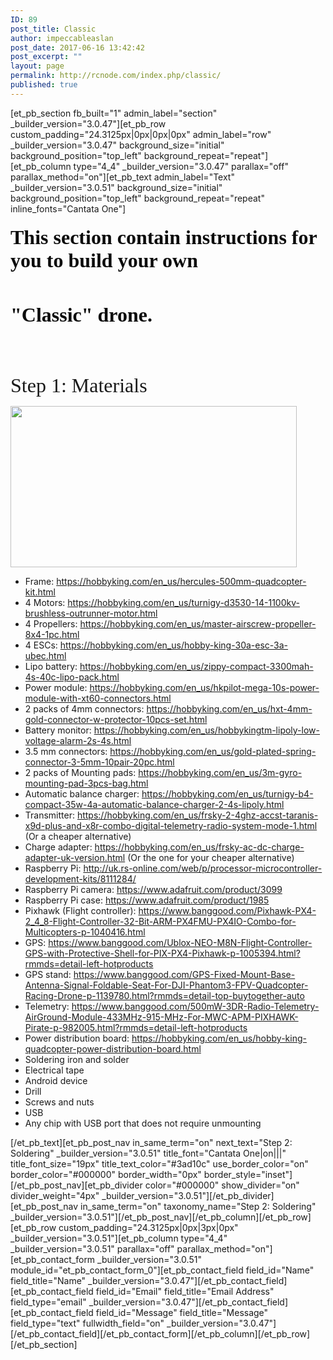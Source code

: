 ```yaml
---
ID: 89
post_title: Classic
author: impeccableaslan
post_date: 2017-06-16 13:42:42
post_excerpt: ""
layout: page
permalink: http://rcnode.com/index.php/classic/
published: true
---
```

[et_pb_section fb_built="1" admin_label="section" _builder_version="3.0.47"][et_pb_row custom_padding="24.3125px|0px|0px|0px" admin_label="row" _builder_version="3.0.47" background_size="initial" background_position="top_left" background_repeat="repeat"][et_pb_column type="4_4" _builder_version="3.0.47" parallax="off" parallax_method="on"][et_pb_text admin_label="Text" _builder_version="3.0.51" background_size="initial" background_position="top_left" background_repeat="repeat" inline_fonts="Cantata One"]<h4><span style="font-size: xx-large; color: #0c0c0c;"><strong><span style="font-family: 'Cantata One';">This section contain instructions for you to build your own</span></strong></span></h4>
<p> </p>
<p class=""><span style="font-size: 32px; color: #0c0c0c;"><strong><span style="font-family: 'Cantata One';">"Classic" drone.</span></strong></span></p>
<p> </p>
<p> </p>
<p class=""><span style="font-family: 'Cantata One';"><span style="font-size: 32px;">Step 1: Materials</span></span></p>
<p><img class="alignnone size-medium wp-image-143" src="http://rcnode.com/wp-content/uploads/2017/06/Screen-Shot-2017-06-17-at-12.56.41-AM-300x169.jpg" alt="" width="458" height="258" /></p>
<ul>
<li>Frame: <a href="https://hobbyking.com/en_us/hercules-500mm-quadcopter-kit.html">https://hobbyking.com/en_us/hercules-500mm-quadcopter-kit.html</a></li>
<li>4 Motors: <a href="https://hobbyking.com/en_us/turnigy-d3530-14-1100kv-brushless-outrunner-motor.html">https://hobbyking.com/en_us/turnigy-d3530-14-1100kv-brushless-outrunner-motor.html</a></li>
<li>4 Propellers: <a href="https://hobbyking.com/en_us/master-airscrew-propeller-8x4-1pc.html">https://hobbyking.com/en_us/master-airscrew-propeller-8x4-1pc.html</a></li>
<li>4 ESCs: <a href="https://hobbyking.com/en_us/hobby-king-30a-esc-3a-ubec.html">https://hobbyking.com/en_us/hobby-king-30a-esc-3a-ubec.html</a></li>
<li>Lipo battery: <a href="https://hobbyking.com/en_us/zippy-compact-3300mah-4s-40c-lipo-pack.html">https://hobbyking.com/en_us/zippy-compact-3300mah-4s-40c-lipo-pack.html</a></li>
<li>Power module: <a href="https://hobbyking.com/en_us/hkpilot-mega-10s-power-module-with-xt60-connectors.html">https://hobbyking.com/en_us/hkpilot-mega-10s-power-module-with-xt60-connectors.html</a></li>
<li>2 packs of 4mm connectors: <a href="https://hobbyking.com/en_us/hxt-4mm-gold-connector-w-protector-10pcs-set.html">https://hobbyking.com/en_us/hxt-4mm-gold-connector-w-protector-10pcs-set.html</a></li>
<li>Battery monitor: <a href="https://hobbyking.com/en_us/hobbykingtm-lipoly-low-voltage-alarm-2s-4s.html">https://hobbyking.com/en_us/hobbykingtm-lipoly-low-voltage-alarm-2s-4s.html</a></li>
<li>3.5 mm connectors: <a href="https://hobbyking.com/en_us/gold-plated-spring-connector-3-5mm-10pair-20pc.html">https://hobbyking.com/en_us/gold-plated-spring-connector-3-5mm-10pair-20pc.html</a></li>
<li>2 packs of Mounting pads: <a href="https://hobbyking.com/en_us/3m-gyro-mounting-pad-3pcs-bag.html">https://hobbyking.com/en_us/3m-gyro-mounting-pad-3pcs-bag.html</a></li>
<li>Automatic balance charger: <a href="https://hobbyking.com/en_us/turnigy-b4-compact-35w-4a-automatic-balance-charger-2-4s-lipoly.html">https://hobbyking.com/en_us/turnigy-b4-compact-35w-4a-automatic-balance-charger-2-4s-lipoly.html</a></li>
<li>Transmitter: <a href="https://hobbyking.com/en_us/frsky-2-4ghz-accst-taranis-x9d-plus-and-x8r-combo-digital-telemetry-radio-system-mode-1.html">https://hobbyking.com/en_us/frsky-2-4ghz-accst-taranis-x9d-plus-and-x8r-combo-digital-telemetry-radio-system-mode-1.html</a> (Or a cheaper alternative)</li>
<li>Charge adapter: <a href="https://hobbyking.com/en_us/frsky-ac-dc-charge-adapter-uk-version.html">https://hobbyking.com/en_us/frsky-ac-dc-charge-adapter-uk-version.html</a> (Or the one for your cheaper alternative)</li>
<li>Raspberry Pi: <a href="http://uk.rs-online.com/web/p/processor-microcontroller-development-kits/8111284/">http://uk.rs-online.com/web/p/processor-microcontroller-development-kits/8111284/</a></li>
<li>Raspberry Pi camera: <a href="https://www.adafruit.com/product/3099">https://www.adafruit.com/product/3099</a></li>
<li>Raspberry Pi case: <a href="https://www.adafruit.com/product/1985">https://www.adafruit.com/product/1985</a></li>
<li>Pixhawk (Flight controller): <a href="https://www.banggood.com/Pixhawk-PX4-2_4_8-Flight-Controller-32-Bit-ARM-PX4FMU-PX4IO-Combo-for-Multicopters-p-1040416.html">https://www.banggood.com/Pixhawk-PX4-2_4_8-Flight-Controller-32-Bit-ARM-PX4FMU-PX4IO-Combo-for-Multicopters-p-1040416.html</a></li>
<li>GPS: <a href="https://www.banggood.com/Ublox-NEO-M8N-Flight-Controller-GPS-with-Protective-Shell-for-PIX-PX4-Pixhawk-p-1005394.html?rmmds=detail-left-hotproducts">https://www.banggood.com/Ublox-NEO-M8N-Flight-Controller-GPS-with-Protective-Shell-for-PIX-PX4-Pixhawk-p-1005394.html?rmmds=detail-left-hotproducts</a></li>
<li>GPS stand: <a href="https://www.banggood.com/GPS-Fixed-Mount-Base-Antenna-Signal-Foldable-Seat-For-DJI-Phantom3-FPV-Quadcopter-Racing-Drone-p-1139780.html?rmmds=detail-top-buytogether-auto">https://www.banggood.com/GPS-Fixed-Mount-Base-Antenna-Signal-Foldable-Seat-For-DJI-Phantom3-FPV-Quadcopter-Racing-Drone-p-1139780.html?rmmds=detail-top-buytogether-auto</a></li>
<li>Telemetry: <a href="https://www.banggood.com/500mW-3DR-Radio-Telemetry-AirGround-Module-433MHz-915-MHz-For-MWC-APM-PIXHAWK-Pirate-p-982005.html?rmmds=detail-left-hotproducts">https://www.banggood.com/500mW-3DR-Radio-Telemetry-AirGround-Module-433MHz-915-MHz-For-MWC-APM-PIXHAWK-Pirate-p-982005.html?rmmds=detail-left-hotproducts</a></li>
<li>Power distribution board: <a href="https://hobbyking.com/en_us/hobby-king-quadcopter-power-distribution-board.html">https://hobbyking.com/en_us/hobby-king-quadcopter-power-distribution-board.html</a></li>
<li>Soldering iron and solder</li>
<li>Electrical tape</li>
<li>Android device</li>
<li>Drill</li>
<li>Screws and nuts</li>
<li>USB</li>
<li>Any chip with USB port that does not require unmounting</li>
</ul>
[/et_pb_text][et_pb_post_nav in_same_term="on" next_text="Step 2: Soldering" _builder_version="3.0.51" title_font="Cantata One|on|||" title_font_size="19px" title_text_color="#3ad10c" use_border_color="on" border_color="#000000" border_width="0px" border_style="inset"][/et_pb_post_nav][et_pb_divider color="#000000" show_divider="on" divider_weight="4px" _builder_version="3.0.51"][/et_pb_divider][et_pb_post_nav in_same_term="on" taxonomy_name="Step 2: Soldering" _builder_version="3.0.51"][/et_pb_post_nav][/et_pb_column][/et_pb_row][et_pb_row custom_padding="24.3125px|0px|3px|0px" _builder_version="3.0.51"][et_pb_column type="4_4" _builder_version="3.0.51" parallax="off" parallax_method="on"][et_pb_contact_form _builder_version="3.0.51" module_id="et_pb_contact_form_0"][et_pb_contact_field field_id="Name" field_title="Name" _builder_version="3.0.47"][/et_pb_contact_field][et_pb_contact_field field_id="Email" field_title="Email Address" field_type="email" _builder_version="3.0.47"][/et_pb_contact_field][et_pb_contact_field field_id="Message" field_title="Message" field_type="text" fullwidth_field="on" _builder_version="3.0.47"][/et_pb_contact_field][/et_pb_contact_form][/et_pb_column][/et_pb_row][/et_pb_section]